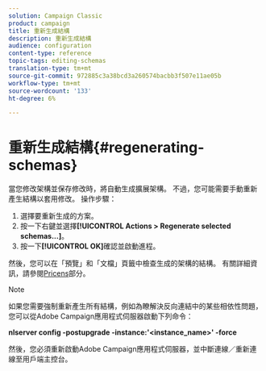 ```yaml
---
solution: Campaign Classic
product: campaign
title: 重新生成結構
description: 重新生成結構
audience: configuration
content-type: reference
topic-tags: editing-schemas
translation-type: tm+mt
source-git-commit: 972885c3a38bcd3a260574bacbb3f507e11ae05b
workflow-type: tm+mt
source-wordcount: '133'
ht-degree: 6%

---
```



# 重新生成結構{#regenerating-schemas}

當您修改架構並保存修改時，將自動生成擴展架構。 不過，您可能需要手動重新產生結構以套用修改。 操作步驟：

1. 選擇要重新生成的方案。
1. 按一下右鍵並選擇&#x200B;**[!UICONTROL Actions > Regenerate selected schemas...]**。
1. 按一下&#x200B;**[!UICONTROL OK]**&#x200B;確認並啟動進程。

然後，您可以在「預覽」和「文檔」頁籤中檢查生成的架構的結構。 有關詳細資訊，請參閱[Pricens](../../configuration/using/data-schemas.md#principles)部分。

>[!NOTE]
>
>如果您需要強制重新產生所有結構，例如為瞭解決反向連結中的某些相依性問題，您可以從Adobe Campaign應用程式伺服器啟動下列命令：
>
>**nlserver config -postupgrade -instance:&#39;&lt;instance_name>&#39; -force**
>
>然後，您必須重新啟動Adobe Campaign應用程式伺服器，並中斷連線／重新連線至用戶端主控台。
